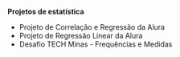 **Projetos de estatística**

* Projeto de Correlação e Regressão da Alura
* Projeto de Regressão Linear da Alura
* Desafio TECH Minas - Frequências e Medidas
